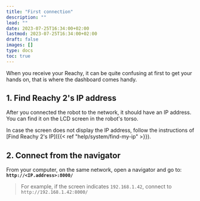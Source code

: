 ```yaml
---
title: "First connection"
description: ""
lead: ""
date: 2023-07-25T16:34:00+02:00
lastmod: 2023-07-25T16:34:00+02:00
draft: false
images: []
type: docs
toc: true
---
```

When you receive your Reachy, it can be quite confusing at first to get your hands on, that is where the dashboard comes handy.

## 1. Find Reachy 2's IP address

After you connected the robot to the network, it should have an IP address. You can find it on the LCD screen in the robot's torso.  

In case the screen does not display the IP address, follow the instructions of [Find Reachy 2's IP]({{< ref "help/system/find-my-ip" >}}).

## 2. Connect from the navigator

From your computer, on the same network, open a navigator and go to:  
**`http://<IP.address>:8000/`** 

> For example, if the screen indicates `192.168.1.42`, connect to `http://192.168.1.42:8000/` 